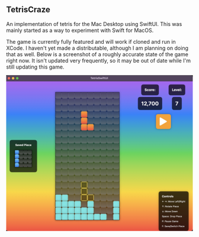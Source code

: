## TetrisCraze

An implementation of tetris for the Mac Desktop using SwiftUI. This was mainly started as a way to experiment with Swift for MacOS.

The game is currently fully featured and will work if cloned and run in XCode. I haven't yet made a distributable, although I am planning on doing that as well. Below is a screenshot of a roughly accurate state of the game right now. It isn't updated very frequently, so it may be out of date while I'm still updating this game.

![Screenshot](assets/images/game-screen.jpg)
